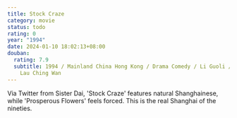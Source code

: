 ```yaml
---
title: Stock Craze
category: movie
status: todo
rating: 0
year: "1994"
date: 2024-01-10 18:02:13+08:00
douban:
  rating: 7.9
  subtitle: 1994 / Mainland China Hong Kong / Drama Comedy / Li Guoli / Pan Hong,
    Lau Ching Wan
---
```


Via Twitter from Sister Dai, 'Stock Craze' features natural Shanghainese, while 'Prosperous Flowers' feels forced. This is the real Shanghai of the nineties.
